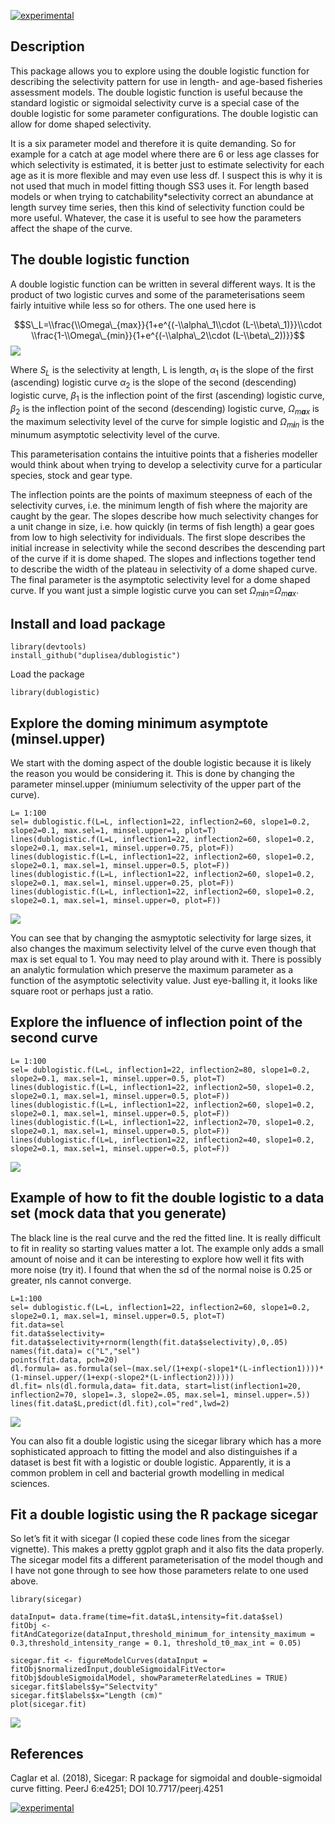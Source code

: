 [![experimental](http://badges.github.io/stability-badges/dist/experimental.svg)](http://github.com/badges/stability-badges)

Description
-----------

This package allows you to explore using the double logistic function
for describing the selectivity pattern for use in length- and age-based
fisheries assessment models. The double logistic function is useful
because the standard logistic or sigmoidal selectivity curve is a
special case of the double logistic for some parameter configurations.
The double logistic can allow for dome shaped selectivity.

It is a six parameter model and therefore it is quite demanding. So for
example for a catch at age model where there are 6 or less age classes
for which selectivity is estimated, it is better just to estimate
selectivity for each age as it is more flexible and may even use less
df. I suspect this is why it is not used that much in model fitting
though SS3 uses it. For length based models or when trying to
catchability\*selectivity correct an abundance at length survey time
series, then this kind of selectivity function could be more useful.
Whatever, the case it is useful to see how the parameters affect the
shape of the curve.

The double logistic function
----------------------------

A double logistic function can be written in several different ways. It
is the product of two logistic curves and some of the parameterisations
seem fairly intuitive while less so for others. The one used here is

$$S\_L=\\frac{\\Omega\_{max}}{1+e^{(-\\alpha\_1\\cdot (L-\\beta\_1)}}\\cdot \\frac{1-\\Omega\_{min}}{1+e^{(-\\alpha\_2\\cdot (L-\\beta\_2))}}$$
![](README_files/figure-markdown_strict/dublogistic.gif)

Where *S*<sub>*L*</sub> is the selectivity at length, L is length,
*α*<sub>1</sub> is the slope of the first (ascending) logistic curve
*α*<sub>2</sub> is the slope of the second (descending) logistic curve,
*β*<sub>1</sub> is the inflection point of the first (ascending)
logistic curve, *β*<sub>2</sub> is the inflection point of the second
(descending) logistic curve, *Ω*<sub>*m**a**x*</sub> is the maximum
selectivity level of the curve for simple logistic and
*Ω*<sub>*m**i**n*</sub> is the minumum asymptotic selectivity level of
the curve.

This parameterisation contains the intuitive points that a fisheries
modeller would think about when trying to develop a selectivity curve
for a particular species, stock and gear type.

The inflection points are the points of maximum steepness of each of the
selectivity curves, i.e. the minimum length of fish where the majority
are caught by the gear. The slopes describe how much selectivity changes
for a unit change in size, i.e. how quickly (in terms of fish length) a
gear goes from low to high selectivity for individuals. The first slope
describes the initial increase in selectivity while the second describes
the descending part of the curve if it is dome shaped. The slopes and
inflections together tend to describe the width of the plateau in
selectivity of a dome shaped curve. The final parameter is the
asymptotic selectivity level for a dome shaped curve. If you want just a
simple logistic curve you can set
*Ω*<sub>*m**i**n*</sub>=*Ω*<sub>*m**a**x*</sub>.

Install and load package
------------------------

    library(devtools)
    install_github("duplisea/dublogistic")

Load the package

    library(dublogistic)

Explore the doming minimum asymptote (minsel.upper)
---------------------------------------------------

We start with the doming aspect of the double logistic because it is
likely the reason you would be considering it. This is done by changing
the parameter minsel.upper (miniumum selectivity of the upper part of
the curve).

    L= 1:100
    sel= dublogistic.f(L=L, inflection1=22, inflection2=60, slope1=0.2, slope2=0.1, max.sel=1, minsel.upper=1, plot=T)
    lines(dublogistic.f(L=L, inflection1=22, inflection2=60, slope1=0.2, slope2=0.1, max.sel=1, minsel.upper=0.75, plot=F))
    lines(dublogistic.f(L=L, inflection1=22, inflection2=60, slope1=0.2, slope2=0.1, max.sel=1, minsel.upper=0.5, plot=F))
    lines(dublogistic.f(L=L, inflection1=22, inflection2=60, slope1=0.2, slope2=0.1, max.sel=1, minsel.upper=0.25, plot=F))
    lines(dublogistic.f(L=L, inflection1=22, inflection2=60, slope1=0.2, slope2=0.1, max.sel=1, minsel.upper=0, plot=F))

![](README_files/figure-markdown_strict/domes-1.png)

You can see that by changing the asmyptotic selectivity for large sizes,
it also changes the maximum selectivity lelvel of the curve even though
that max is set equal to 1. You may need to play around with it. There
is possibly an analytic formulation which preserve the maximum parameter
as a function of the asymptotic selectivity value. Just eye-balling it,
it looks like square root or perhaps just a ratio.

Explore the influence of inflection point of the second curve
-------------------------------------------------------------

    L= 1:100
    sel= dublogistic.f(L=L, inflection1=22, inflection2=80, slope1=0.2, slope2=0.1, max.sel=1, minsel.upper=0.5, plot=T)
    lines(dublogistic.f(L=L, inflection1=22, inflection2=50, slope1=0.2, slope2=0.1, max.sel=1, minsel.upper=0.5, plot=F))
    lines(dublogistic.f(L=L, inflection1=22, inflection2=60, slope1=0.2, slope2=0.1, max.sel=1, minsel.upper=0.5, plot=F))
    lines(dublogistic.f(L=L, inflection1=22, inflection2=70, slope1=0.2, slope2=0.1, max.sel=1, minsel.upper=0.5, plot=F))
    lines(dublogistic.f(L=L, inflection1=22, inflection2=40, slope1=0.2, slope2=0.1, max.sel=1, minsel.upper=0.5, plot=F))

![](README_files/figure-markdown_strict/infl2-1.png)

Example of how to fit the double logistic to a data set (mock data that you generate)
-------------------------------------------------------------------------------------

The black line is the real curve and the red the fitted line. It is
really difficult to fit in reality so starting values matter a lot. The
example only adds a small amount of noise and it can be interesting to
explore how well it fits with more noise (try it). I found that when the
sd of the normal noise is 0.25 or greater, nls cannot converge.

    L=1:100
    sel= dublogistic.f(L=L, inflection1=22, inflection2=60, slope1=0.2, slope2=0.1, max.sel=1, minsel.upper=0.5, plot=T)
    fit.data=sel
    fit.data$selectivity= fit.data$selectivity+rnorm(length(fit.data$selectivity),0,.05)
    names(fit.data)= c("L","sel")
    points(fit.data, pch=20)
    dl.formula= as.formula(sel~(max.sel/(1+exp(-slope1*(L-inflection1))))*(1-minsel.upper/(1+exp(-slope2*(L-inflection2)))))
    dl.fit= nls(dl.formula,data= fit.data, start=list(inflection1=20, inflection2=70, slope1=.3, slope2=.05, max.sel=1, minsel.upper=.5))
    lines(fit.data$L,predict(dl.fit),col="red",lwd=2)

![](README_files/figure-markdown_strict/fitdublog-1.png)

You can also fit a double logistic using the sicegar library which has a
more sophisticated approach to fitting the model and also distinguishes
if a dataset is best fit with a logistic or double logistic. Apparently,
it is a common problem in cell and bacterial growth modelling in medical
sciences.

Fit a double logistic using the R package sicegar
-------------------------------------------------

So let’s fit it with sicegar (I copied these code lines from the sicegar
vignette). This makes a pretty ggplot graph and it also fits the data
properly. The sicegar model fits a different parameterisation of the
model though and I have not gone through to see how those parameters
relate to one used above.

    library(sicegar)

    dataInput= data.frame(time=fit.data$L,intensity=fit.data$sel)
    fitObj <- fitAndCategorize(dataInput,threshold_minimum_for_intensity_maximum = 0.3,threshold_intensity_range = 0.1, threshold_t0_max_int = 0.05)

    sicegar.fit <- figureModelCurves(dataInput = fitObj$normalizedInput,doubleSigmoidalFitVector= fitObj$doubleSigmoidalModel, showParameterRelatedLines = TRUE)
    sicegar.fit$labels$y="Selectvity"
    sicegar.fit$labels$x="Length (cm)"
    plot(sicegar.fit)

![](README_files/figure-markdown_strict/fitdublogsicegar-1.png)

References
----------

Caglar et al. (2018), Sicegar: R package for sigmoidal and
double-sigmoidal curve fitting. PeerJ 6:e4251; DOI 10.7717/peerj.4251

[![experimental](http://badges.github.io/stability-badges/dist/experimental.svg)](http://github.com/badges/stability-badges)
